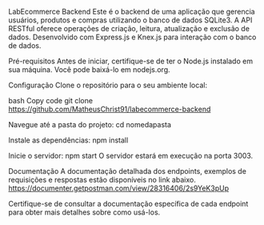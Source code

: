 LabEcommerce Backend
Este é o backend de uma aplicação que gerencia usuários, produtos e compras utilizando o banco de dados SQLite3. A API RESTful oferece operações de criação, leitura, atualização e exclusão de dados. Desenvolvido com Express.js e Knex.js para interação com o banco de dados.

Pré-requisitos
Antes de iniciar, certifique-se de ter o Node.js instalado em sua máquina. Você pode baixá-lo em nodejs.org.

Configuração
Clone o repositório para o seu ambiente local:

bash
Copy code
git clone https://github.com/MatheusChrist91/labecommerce-backend

Navegue até a pasta do projeto:
cd nomedapasta

Instale as dependências:
npm install

Inicie o servidor:
npm start
O servidor estará em execução na porta 3003.

Documentação
A documentação detalhada dos endpoints, exemplos de requisições e respostas estão disponíveis no link abaixo.
https://documenter.getpostman.com/view/28316406/2s9YeK3pUp

Certifique-se de consultar a documentação específica de cada endpoint para obter mais detalhes sobre como usá-los.
